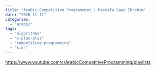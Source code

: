 ```yaml
---
title: "Arabic Competitive Programming | Mostafa Saad Ibrahim"
date: "2020-11-11"
categories: 
  - "arabic"
tags: 
  - "algorithms"
  - "c-plus-plus"
  - "competitive-programming"
  - "kids"
---
```


https://www.youtube.com/c/ArabicCompetitiveProgramming/playlists
